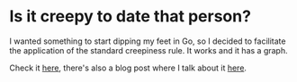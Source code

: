 
Is it creepy to date that person? 
=================================

I wanted something to start dipping my feet in Go, so I decided to facilitate the application of the standard creepiness rule. It works and it has a graph.

Check it [here](http://isitcreepy.coredump.io), there's also a blog post where I talk about it [here](http://coredump.io/blog/2012/08/13/learning-go-lang/).

